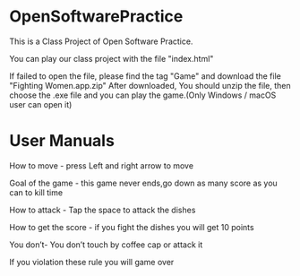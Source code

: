 # OpenSoftwarePractice
This is a Class Project of Open Software Practice.

You can play our class project with the file "index.html"

If failed to open the file, please find the tag "Game" and download the file "Fighting Women.app.zip"
After downloaded, You should unzip the file, then choose the .exe file and you can play the game.(Only Windows / macOS user can open it)

# User Manuals

How to move - press Left and right arrow to move 

Goal of the game - this game never ends,go down as many score as you can to kill time 

How to attack - Tap the space to attack the dishes 

How to get the score - if you fight the dishes you will get 10 points

You don’t- You don’t touch by coffee cap or attack it

If you violation these rule you will game over
